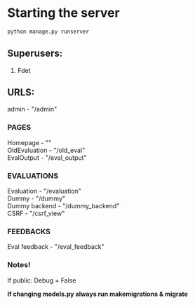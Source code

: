 # Starting the server
```py
python manage.py runserver
```
## Superusers: <br>
1. Fdet


## URLS: 
admin - "/admin" <br>
### PAGES
Homepage - "" <br>
OldEvaluation - "/old_eval" <br>
EvalOutput - "/eval_output" <br>

### EVALUATIONS
Evaluation - "/evaluation" <br>
Dummy - "/dummy" <br>
Dummy backend - "/dummy_backend" <br>
CSRF - "/csrf_view" <br>

### FEEDBACKS
Eval feedback - "/eval_feedback" <br>

### **Notes!** <br>
If public: Debug = False

**If changing models.py always run makemigrations & migrate**
